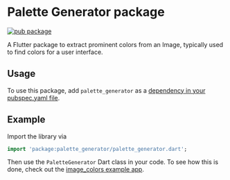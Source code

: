<?code-excerpt path-base="./example/lib"?>
# Palette Generator package

[![pub package](https://img.shields.io/pub/v/palette_generator.svg)](https://pub.dartlang.org/packages/palette_generator)

A Flutter package to extract prominent colors from an Image, typically used to
find colors for a user interface.

## Usage

To use this package, add `palette_generator` as a
[dependency in your pubspec.yaml file](https://flutter.io/platform-plugins/).

## Example

Import the library via
<?code-excerpt "main.dart (Import)"?>
```dart
import 'package:palette_generator/palette_generator.dart';
```

Then use the `PaletteGenerator` Dart class in your code. To see how this is done,
check out the [image_colors example app](example/).
